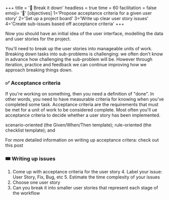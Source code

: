 +++
title = '🧩 Break it down'
headless = true
time = 60
facilitation = false
emoji= '🧩'
[objectives]
    1='Propose acceptance criteria for a given user story'
    2='Set up a project board'
    3='Write up clear user story issues'
    4='Create sub-issues based off acceptance criteria'
+++

Now you should have an initial idea of the user interface, modelling the data and user stories for the project.

You'll need to break up the user stories into manageable units of work.
Breaking down tasks into sub-problems is challenging: we often don't know in advance how challenging the sub-problem will be. However through iteration, practice and feedback we can continue improving how we approach breaking things down.

### ✅ Acceptance criteria

If you're working on something, then you need a definition of "done". In other words, you need to have measurable criteria for knowing when you've completed some task. Acceptance criteria are the requirements that must be met for a unit of work to be considered complete. Most often you'll ue acceptance criteria to decide whether a user story has been implemented.

scenario-oriented (the Given/When/Then template);
rule-oriented (the checklist template); and

For more detailed information on writing up acceptance critera: check out this post

### 🎟️ Writing up issues

1. Come up with acceptance criteria for the user story 4. Label your issue: User Story, Fix, Bug, etc 5. Estimate the time complexity of your issues
1. Choose one user story
1. Can you break it into smaller user stories that represent each stage of the workflow
